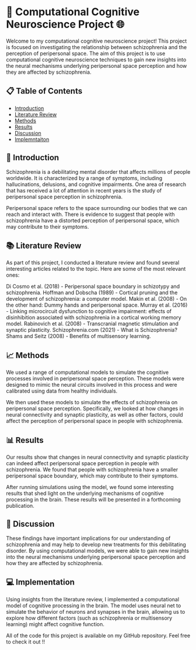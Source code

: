 # 🧠 Computational Cognitive Neuroscience Project 🌐

Welcome to my computational cognitive neuroscience project! This project is focused on investigating the relationship between schizophrenia and the perception of peripersonal space. The aim of this project is to use computational cognitive neuroscience techniques to gain new insights into the neural mechanisms underlying peripersonal space perception and how they are affected by schizophrenia.

## 📋 Table of Contents

<ul>
  <li><a href="#introduction">Introduction</a></li>
  <li><a href="#literature">Literature Review</a></li>
  <li><a href="#methods">Methods</a></li>
  <li><a href="#results">Results</a></li>
  <li><a href="#discussion">Discussion</a></li>
  <li><a href="#implemntaiton">Implemntaiton</a></li>
</ul>


## 🎉 Introduction
<a name="introduction"></a>
Schizophrenia is a debilitating mental disorder that affects millions of people worldwide. It is characterized by a range of symptoms, including hallucinations, delusions, and cognitive impairments. One area of research that has received a lot of attention in recent years is the study of peripersonal space perception in schizophrenia.

Peripersonal space refers to the space surrounding our bodies that we can reach and interact with. There is evidence to suggest that people with schizophrenia have a distorted perception of peripersonal space, which may contribute to their symptoms.

## 📚 Literature Review
<a name="literature"></a>
As part of this project, I conducted a literature review and found several interesting articles related to the topic. Here are some of the most relevant ones:

Di Cosmo et al. (2018) - Peripersonal space boundary in schizotypy and schizophrenia.
Hoffman and Dobscha (1989) - Cortical pruning and the development of schizophrenia: a computer model.
Makin et al. (2008) - On the other hand: Dummy hands and peripersonal space.
Murray et al. (2016) - Linking microcircuit dysfunction to cognitive impairment: effects of disinhibition associated with schizophrenia in a cortical working memory model.
Rabinovich et al. (2008) - Transcranial magnetic stimulation and synaptic plasticity.
Schizophrenia.com (2021) - What is Schizophrenia?
Shams and Seitz (2008) - Benefits of multisensory learning.

## 📈 Methods
<a name="methods"></a>
We used a range of computational models to simulate the cognitive processes involved in peripersonal space perception. These models were designed to mimic the neural circuits involved in this process and were calibrated using data from healthy individuals.

We then used these models to simulate the effects of schizophrenia on peripersonal space perception. Specifically, we looked at how changes in neural connectivity and synaptic plasticity, as well as other factors, could affect the perception of peripersonal space in people with schizophrenia.

## 📊 Results
<a name="results"></a>
Our results show that changes in neural connectivity and synaptic plasticity can indeed affect peripersonal space perception in people with schizophrenia. We found that people with schizophrenia have a smaller peripersonal space boundary, which may contribute to their symptoms.

After running simulations using the model, we found some interesting results that shed light on the underlying mechanisms of cognitive processing in the brain. These results will be presented in a forthcoming publication.

## 💬 Discussion
<a name="discussion"></a>
These findings have important implications for our understanding of schizophrenia and may help to develop new treatments for this debilitating disorder. By using computational models, we were able to gain new insights into the neural mechanisms underlying peripersonal space perception and how they are affected by schizophrenia.

## 💻 Implementation
<a name="implemntaiton"></a>
Using insights from the literature review, I implemented a computational model of cognitive processing in the brain. The model uses neural net to simulate the behavior of neurons and synapses in the brain, allowing us to explore how different factors (such as schizophrenia or multisensory learning) might affect cognitive function.

All of the code for this project is available on my GitHub repository. Feel free to check it out !! 
